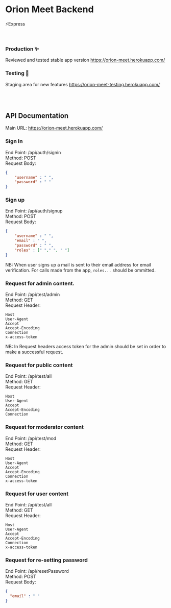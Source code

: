 # Orion Meet Backend
⚡Express

<br>

### Production ✨
Reviewed and tested stable app version
https://orion-meet.herokuapp.com/

### Testing 💫
Staging area for new features
https://orion-meet-testing.herokuapp.com/

<br><br>

## API Documentation
Main URL: https://orion-meet.herokuapp.com/

### Sign In
End Point: /api/auth/signin <br>
Method: POST <br>
Request Body:<br>
```json 
{
    "username" : " ",
    "password" : " "
}
```

### Sign up
End Point: /api/auth/signup <br>
Method: POST <br>
Request Body: <br>
```json
{
    "username" : " ",
    "email" : " ",
    "password" : " ",
    "roles" : [" "," ", " "]
}
```
NB: When user signs up a mail is sent to their email address for email verification. For calls made from the app, ```roles...``` should be ommitted.

### Request for admin content.
End Point: /api/test/admin <br>
Method: GET <br>
Request Header:
```
Host
User-Agent
Accept
Accept-Encoding
Connection
x-access-token
```
NB: In Request headers access token for the admin should be set in order to make a successful request.

### Request for public content
End Point: /api/test/all <br>
Method: GET <br>
Request Header:
```
Host
User-Agent
Accept
Accept-Encoding
Connection
```

### Request for moderator content
End Point: /api/test/mod <br>
Method: GET <br>
Request Header:
```
Host
User-Agent
Accept
Accept-Encoding
Connection
x-access-token
```

### Request for user content
End Point: /api/test/all <br>
Method: GET <br>
Request Header:
```
Host
User-Agent
Accept
Accept-Encoding
Connection
x-access-token
```

### Request for re-setting password
End Point: /api/resetPassword <br>
Method: POST <br> 
Request Body:
```json
{
  "email" : " "
}
```

